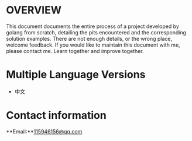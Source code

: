 # **OVERVIEW**

This document documents the entire process of a project developed by golang from scratch, detailing the pits encountered and the corresponding solution examples. There are not enough details, or the wrong place, welcome feedback. If you would like to maintain this document with me, please contact me. Learn together and improve together.

# Multiple Language Versions

- 中文



# **Contact information**

**Email:**115946156@qq.com